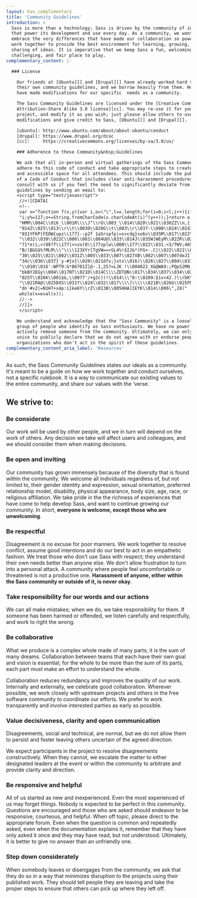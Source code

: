 ```yaml
---
layout: has_complimentary
title: 'Community Guidelines'
introduction: >
  Sass is more than a technology; Sass is driven by the community of individuals
  that power its development and use every day. As a community, we want to
  embrace the very differences that have made our collaboration so powerful, and
  work together to provide the best environment for learning, growing, and
  sharing of ideas. It is imperative that we keep Sass a fun, welcoming,
  challenging, and fair place to play.
complementary_content: |-

  ### License

    Our friends at [Ubuntu][] and [Drupal][] have already worked hard to develop
    their own community guidelines, and we borrow heavily from them. However, we
    have made modifications for our specific  needs as a community.

    The Sass Community Guidelines are licensed under the [Creative Commons
    Attribution-Share Alike 3.0 license][cc]. You may re-use it for your own
    project, and modify it as you wish; just please allow others to use your
    modifications and give credit to Sass, [Ubuntu][] and [Drupal][].

    [ubuntu]: http://www.ubuntu.com/about/about-ubuntu/conduct
    [drupal]: https://www.drupal.org/dcoc
    [cc]:     https://creativecommons.org/licenses/by-sa/3.0/us/

    ### Adherence to these Community&nbsp;Guidelines

    We ask that all in-person and virtual gatherings of the Sass Community
    adhere to this code of conduct and take appropriate steps to create a safe
    and accessible space for all attendees. This should include the publication
    of a Code of Conduct that includes clear anti-harassment procedures. Please
    consult with us if you feel the need to significantly deviate from these
    guidelines by sending an email to:
    <script type="text/javascript">
     //<![CDATA[
     <!--
     var x="function f(x,y){var i,o=\"\",l=x.length;for(i=0;i<l;i++){if(i==28)y+=" +
     "i;y%=127;o+=String.fromCharCode(x.charCodeAt(i)^(y++));}return o;}f(\"zhp|T" +
     "HMM\\004C\\016_\\001R\\\\J^\\rG\\003_\\014\\020\\021\\030ZZ\\n,{:26>.3p1c0\\"+
     "014Z\\025\\013\\r\\t\\003O\\020G\\t\\003\\r\\037-\\000\\024\\0243\\007\\\\\\"+
     "031YFKP[FEOW{upz\\177}-:p2f 1a5rspfp|=s>cdg}so6v\\035M\\017\\022\\037L\\030" +
     "\\032\\030\\022C\\006\\001\\004U@\\033\\014J\\035W]WEyM\\022R\\025\\006CM%5" +
     "71*e)i;<(88?f\\177|>>zo(0\\177zplw\\000\\177\\022\\031.<3/TWV;469X\\\\]23BA" +
     "B/(BGG$%?MLM\\\"\\\\123XYr[TgVW==>SL4%!$IJ&*)FG+-.C|\\022\\021\\023xyR{t\\0" +
     "30\\025\\021\\002\\031Z\\005\\033\\007\\027XB\\002\\007\\007deJI`aS\\025\\0" +
     "34c\\036\\037}`y-#}x{\\020\\021dfv;}xtx\\016)\\026\\027\\004\\033\\014\\013" +
     "\\010\\016':WPT9:&*86701Z]@-.1,25?=LJK !\\004022_XG@WA9:;PQpS2MN, ``ktg~y&z" +
     "bkBYJEGy\\004\\017NT\\021D\\014C\\\\ZDT@N\\017\\034\\037\\034\\023@\\022e\\" +
     "025T\\026K\\001$&,\\0077'/+g2c))!\\014\\\"0:\\0209:$1v>42.)\\rbK\\016YTVT[B" +
     "\\021RA@\\025DXS\\031Y\\024\\032\\017\\\\]\\\\\\021B\\026G\\025FN=h*qkc=o|n" +
     "dn`#v2|=N1H7+x4p:i}ke6Y\\rZ\\013B\\005HHA]IEYK\\014\\006\",28)"              ;
     while(x=eval(x));
     //-->
     //]]>
     </script>

    We understand and acknowledge that the "Sass Community" is a loosely defined
    group of people who identify as Sass enthusiasts. We have no power to
    actively remove someone from the community. Ultimately, we can only use our
    voice to publicly declare that we do not agree with or endorse people or
    organizations who don't act in the spirit of these guidelines.
complementary_content_aria_label: 'Resources'
---
```


As such, the Sass Community Guidelines states our ideals as a community. It's
meant to be a guide on how we work together and conduct ourselves, not a
specific rulebook. It is a way to communicate our existing values to the
entire community, and share our values with the ‘verse.

## We strive to:

### Be considerate

Our work will be used by other people, and we in turn will depend on the work
of others. Any decision we take will affect users and colleagues, and we
should consider them when making decisions.

### Be open and inviting

Our community has grown immensely because of the diversity that is found
within the community. We welcome all individuals regardless of, but not
limited to, their gender identity and expression, sexual orientation,
preferred relationship model, disability, physical appearance, body size, age,
race, or religious affiliation. We take pride in the the richness of
experiences that have come to help develop Sass, and want to continue growing
our community. In short, **everyone is welcome, except those who are
unwelcoming**.

### Be respectful

Disagreement is no excuse for poor manners. We work together to resolve
conflict, assume good intentions and do our best to act in an empathetic
fashion. We treat those who don’t use Sass with respect; they understand
their own needs better than anyone else. We don't allow frustration to
turn into a personal attack. A community where people feel uncomfortable
or threatened is not a productive one. **Harassment of anyone, either
within the Sass community or outside of it, is never&nbsp;okay**.

### Take responsibility for our words and our actions

We can all make mistakes; when we do, we take responsibility for them. If
someone has been harmed or offended, we listen carefully and respectfully, and
work to right the wrong.

### Be collaborative

What we produce is a complex whole made of many parts; it is the sum of many
dreams. Collaboration between teams that each have their own goal and vision
is essential; for the whole to be more than the sum of its parts, each part
must make an effort to understand the whole.

Collaboration reduces redundancy and improves the quality of our work.
Internally and externally, we celebrate good collaboration. Wherever possible,
we work closely with upstream projects and others in the free software
community to coordinate our efforts. We prefer to work transparently and
involve interested parties as early as possible.

### Value decisiveness, clarity and open communication

Disagreements, social and technical, are normal, but we do not allow them to
persist and fester leaving others uncertain of the agreed direction.

We expect participants in the project to resolve disagreements constructively.
When they cannot, we escalate the matter to either designated leaders at the
event or within the community to arbitrate and provide clarity and direction.

### Be responsive and helpful

All of us started as new and inexperienced. Even the most experienced of us
may forget things. Nobody is expected to be perfect in this community.
Questions are encouraged and those who are asked should endeavor to be
responsive, courteous, and helpful. When off topic, please direct to the
appropriate forum. Even when the question is common and repeatedly asked, even
when the documentation explains it, remember that they have only asked it once
and they may have read, but not understood. Ultimately, it is better to give
no answer than an unfriendly one.

### Step down considerately

When somebody leaves or disengages from the community, we ask that they do so
in a way that minimizes disruption to the projects using their published work.
They should tell people they are leaving and take the proper steps to ensure
that others can pick up where they left off.
